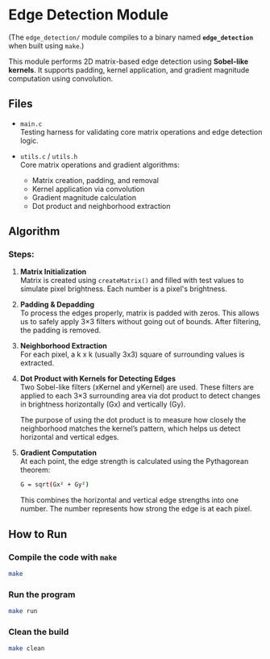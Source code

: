 # Edge Detection Module

(The `edge_detection/` module compiles to a binary named **`edge_detection`** when built using `make`.)

This module performs 2D matrix-based edge detection using **Sobel-like kernels**. It supports padding, kernel application, and gradient magnitude computation using convolution.



## Files

- `main.c`  
  Testing harness for validating core matrix operations and edge detection logic.

- `utils.c` / `utils.h`  
  Core matrix operations and gradient algorithms:
  - Matrix creation, padding, and removal
  - Kernel application via convolution
  - Gradient magnitude calculation
  - Dot product and neighborhood extraction



## Algorithm

### Steps:

1. **Matrix Initialization**  
   Matrix is created using `createMatrix()` and filled with test values to simulate pixel brightness. Each number is a pixel's brightness.

2. **Padding & Depadding**  
    To process the edges properly, matrix is padded with zeros. This allows us to safely apply 3×3 filters without going out of bounds. After filtering, the padding is removed.

3. **Neighborhood Extraction**  
   For each pixel, a k x k (usually 3x3) square of surrounding values is extracted.

4. **Dot Product with Kernels for Detecting Edges**  
    Two Sobel-like filters (xKernel and yKernel) are used. These filters are applied to each 3×3 surrounding area via dot product to detect changes in brightness horizontally (Gx) and vertically (Gy).  

    The purpose of using the dot product is to measure how closely the neighborhood matches the kernel’s pattern, which helps us detect horizontal and vertical edges.

5. **Gradient Computation**  
   At each point, the edge strength is calculated using the Pythagorean theorem:
   ```bash
   G = sqrt(Gx² + Gy²)
   ```
   This combines the horizontal and vertical edge strengths into one number. The number represents how strong the edge is at each pixel.



## How to Run

### Compile the code with `make`
```bash
make
``` 

### Run the program
```bash
make run
```

### Clean the build
```bash
make clean
```
